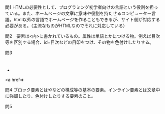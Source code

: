 問1  HTMLの必要性として、プログラミング初学者向けの言語という役割を担っている。また、ホームページの文章に意味や役割を持たせるコンピューター言語。html以外の言語でホームページを作ることもできるが、サイト側が対応する必要がある。（主流なものがHTMLなのでそれに対応している）

問2　要素は<内>に書かれているもの。属性は単語とかにつける物。例えば目次等を区別する場合、id=目次などの目印をつけ、その物を色付けしたりする。

問3　<p></p><h1></h1><ul><li></ul><font> <a href=>

問4 ブロック要素とは<head>や<body>などの構成等の基本の要素。インライン要素とは文章中に強調したり、色付けしたりする要素のこと。

問5 <head><body><strong><font>